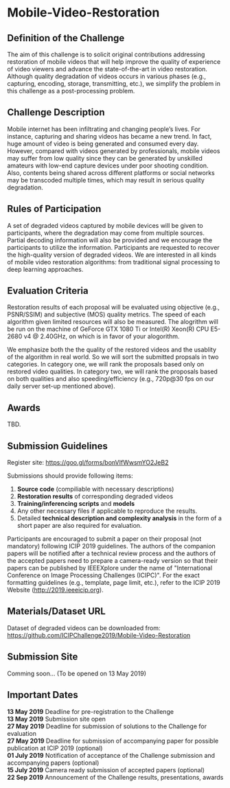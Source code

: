 # Mobile-Video-Restoration


## Definition of the Challenge
 
The aim of this challenge is to solicit original contributions addressing restoration of mobile videos that will help improve the quality of experience of video viewers and advance the state-of-the-art in video restoration. Although quality degradation of videos occurs in various phases (e.g., capturing, encoding, storage, transmitting, etc.), we simplify the problem in this challenge as a post-processing problem. 

## Challenge Description

Mobile internet has been infiltrating and changing people’s lives. For instance, capturing and sharing videos has became a new trend. In fact, huge amount of video is being generated and consumed every day. However, compared with videos generated by professionals, mobile videos may suffer from low quality since they can be generated by unskilled amateurs with low-end capture devices under poor shooting condition. Also, contents being shared across different platforms or social networks may be transcoded multiple times, which may result in serious quality degradation.


## Rules of Participation
 
A set of degraded videos captured by mobile devices will be given to participants, where the degradation may come from multiple sources. Partial decoding information will also be provided and we encourage the participants to utilize the information. Participants are requested to recover the high-quality version of degraded videos. We are interested in all kinds of mobile video restoration algorithms: from traditional signal processing to deep learning approaches.


## Evaluation Criteria
 
Restoration results of each proposal will be evaluated using objective (e.g., PSNR/SSIM) and subjective (MOS) quality metrics. The speed of each algorithm given limited resources will also be measured. The alogrithm will be run on the machine of GeForce GTX 1080 Ti or Intel(R) Xeon(R) CPU E5-2680 v4 @ 2.40GHz, on which is in favor of your alogorithm.

We emphasize both the the quality of the restored videos and the usablity of the algorithm in real world. So we will sort the submitted propsals in two categories. In category one, we will rank the proposals based only on restored video qualities. In category two, we will rank the proposals based on both qualities and also speeding/efficiency (e.g., 720p@30 fps on our daily server set-up mentioned above).

## Awards
 
TBD.
 
## Submission Guidelines
 
Register site: https://goo.gl/forms/bonVIfWwsmYO2JeB2
 
Submissions should provide following items:
 1. **Source code** (compiliable with necessary descriptions)
 2. **Restoration results** of corresponding degraded videos
 3. **Training/inferencing scripts** and **models** 
 4. Any other necessary files if applicable to reproduce the results. 
 5. Detailed **technical description and complexity analysis** in the form of a short paper are also required for evaluation.

Participants are encouraged to submit a paper on their proposal (not mandatory) following ICIP 2019 guidelines. The authors of the companion papers will be notified after a technical review process and the authors of the accepted papers need to prepare a camera-ready version so that their papers can be published by IEEEXplore under the name of "International Conference on Image Processing Challenges (ICIPC)". For the exact formatting guidelines (e.g., template, page limit, etc.), refer to the ICIP 2019 Website (http://2019.ieeeicip.org).

## Materials/Dataset URL
Dataset of degraded videos can be downloaded from: https://github.com/ICIPChallenge2019/Mobile-Video-Restoration
 
## Submission Site
Comming soon... (To be opened on 13 May 2019)

## Important Dates
 **13 May 2019**    Deadline for pre-registration to the Challenge\
 **13 May 2019**    Submission site open\
 **27 May 2019**    Deadline for submission of solutions to the Challenge for evaluation\
 **27 May 2019**    Deadline for submission of accompanying paper for possible publication at ICIP 2019 (optional) \
 **01 July 2019**   Notification of acceptance of the Challenge submission and accompanying papers (optional)\
 **15 July 2019**   Camera ready submission of accepted papers (optional)\
 **22 Sep 2019**    Announcement of the Challenge results, presentations, awards 

